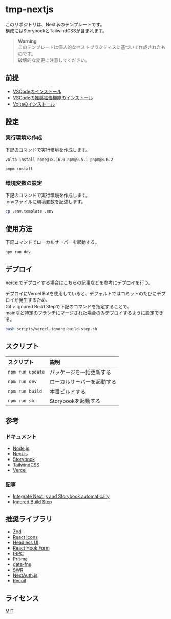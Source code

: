 # tmp-nextjs

このリポジトリは、Next.jsのテンプレートです。  
構成にはStorybookとTailwindCSSが含まれます。  

> **Warning**  
> このテンプレートは個人的なベストプラクティスに基づいて作成されたものです。  
> 破壊的な変更に注意してください。  

## 前提

- [VSCodeのインストール](https://azure.microsoft.com/ja-jp/products/visual-studio-code/)
- [VSCodeの推奨拡張機能のインストール](https://code.visualstudio.com/docs/editor/extension-marketplace#_workspace-recommended-extensions)
- [Voltaのインストール](https://docs.volta.sh/guide/getting-started)

## 設定

### 実行環境の作成

下記のコマンドで実行環境を作成します。  

```zsh
volta install node@18.16.0 npm@9.5.1 pnpm@8.6.2

pnpm install
```

### 環境変数の設定

下記のコマンドで実行環境を作成します。  
.envファイルに環境変数を記述します。  

```zsh
cp .env.template .env
```

## 使用方法

下記コマンドでローカルサーバーを起動する。  

```zsh
npm run dev
```

## デプロイ

Vercelでデプロイする場合は[こちらの記事](https://vercel.com/docs/concepts/deployments/overview)などを参考にデプロイを行う。  

デプロイにVercel Botを使用していると、デフォルトではコミットのたびにデプロイが発生するため、  
Git > Ignored Build Stepで下記のコマンドを指定することで、  
mainなど特定のブランチにマージされた場合のみデプロイするように設定できる。  

```zsh
bash scripts/vercel-ignore-build-step.sh
```

## スクリプト

| スクリプト | 説明 |
|:-------|:--------|
| `npm run update`| パッケージを一括更新する |
| `npm run dev` | ローカルサーバーを起動する |
| `npm run build` | 本番ビルドする |
| `npm run sb` | Storybookを起動する |

## 参考

### ドキュメント

- [Node.js](https://nodejs.org/ja/download/releases)
- [Next.js](https://nextjs.org/)
- [Storybook](https://storybook.js.org/)
- [TailwindCSS](https://tailwindui.com/)
- [Vercel](https://vercel.com/)

### 記事

- [Integrate Next.js and Storybook automatically](https://storybook.js.org/blog/integrate-nextjs-and-storybook-automatically/)
- [Ignored Build Step](https://zenn.dev/bisque/scraps/50a51a28d6eb85)

## 推奨ライブラリ

- [Zod](https://zod.dev/)
- [React Icons](https://react-icons.github.io/react-icons/)
- [Headless UI](https://headlessui.com/)
- [React Hook Form](https://react-hook-form.com/)
- [tRPC](https://trpc.io/)
- [Prisma](https://www.prisma.io/)
- [date-fns](https://date-fns.org/)
- [SWR](https://github.com/vercel/swr)
- [NextAuth.js](https://next-auth.js.org/)
- [Recoil](https://recoiljs.org/)

## ライセンス

[MIT](https://opensource.org/licenses/MIT)
